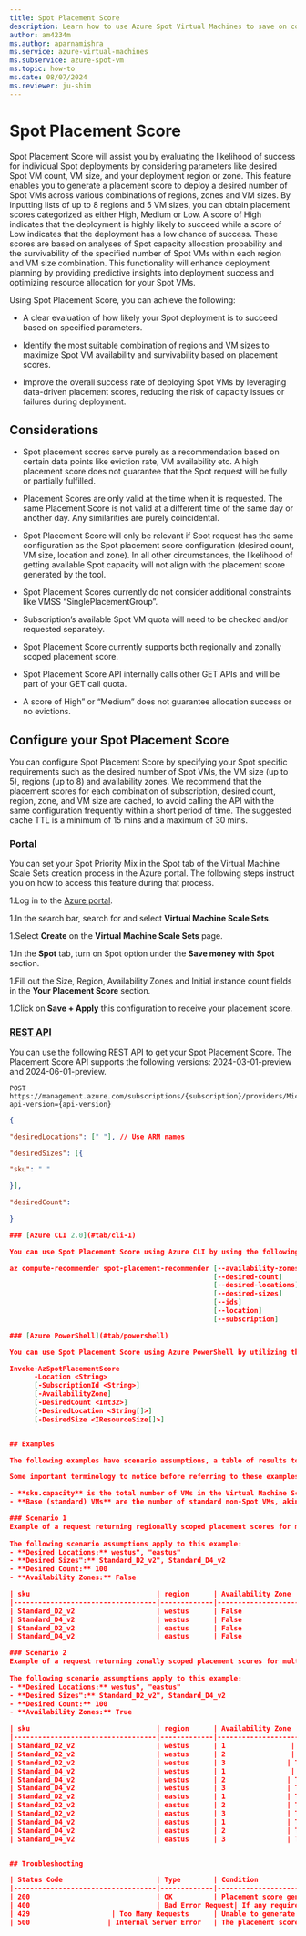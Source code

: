 ```yaml
---
title: Spot Placement Score
description: Learn how to use Azure Spot Virtual Machines to save on costs.
author: am4234m
ms.author: aparnamishra
ms.service: azure-virtual-machines
ms.subservice: azure-spot-vm
ms.topic: how-to
ms.date: 08/07/2024
ms.reviewer: ju-shim
---
```



# Spot Placement Score
Spot Placement Score will assist you by evaluating the likelihood of success for individual Spot deployments by considering parameters like desired Spot VM count, VM size, and your deployment region or zone. This feature enables you to generate a placement score to deploy a desired number of Spot VMs across various combinations of regions, zones and VM sizes. By inputting lists of up to 8 regions and 5 VM sizes, you can obtain placement scores categorized as either High, Medium or Low. A score of High indicates that the deployment is highly likely to succeed while a score of Low indicates that the deployment has a low chance of success. These scores are based on analyses of Spot capacity allocation probability and the survivability of the specified number of Spot VMs within each region and VM size combination. This functionality will enhance deployment planning by providing predictive insights into deployment success and optimizing resource allocation for your Spot VMs. 
 
Using Spot Placement Score, you can achieve the following: 

- A clear evaluation of how likely your Spot deployment is to succeed based on specified parameters. 

- Identify the most suitable combination of regions and VM sizes to maximize Spot VM availability and survivability based on placement scores. 

- Improve the overall success rate of deploying Spot VMs by leveraging data-driven placement scores, reducing the risk of capacity issues or failures during deployment. 


## Considerations

- Spot placement scores serve purely as a recommendation based on certain data points like eviction rate, VM availability etc. A high placement score does not guarantee that the Spot request will be fully or partially fulfilled. 

- Placement Scores are only valid at the time when it is requested. The same Placement Score is not valid at a different time of the same day or another day. Any similarities are purely coincidental.  

- Spot Placement Score will only be relevant if Spot request has the same configuration as the Spot placement score configuration (desired count, VM size, location and zone). In all other circumstances, the likelihood of getting available Spot capacity will not align with the placement score generated by the tool. 

- Spot Placement Scores currently do not consider additional constraints like VMSS “SinglePlacementGroup”. 

- Subscription’s available Spot VM quota will need to be checked and/or requested separately. 

- Spot Placement Score currently supports both regionally and zonally scoped placement score. 

- Spot Placement Score API internally calls other GET APIs and will be part of your GET call quota. 

- A score of High” or “Medium” does not guarantee allocation success or no evictions. 


## Configure your Spot Placement Score
You can configure Spot Placement Score by specifying your Spot specific requirements such as the desired number of Spot VMs, the VM size (up to 5), regions (up to 8) and availability zones. We recommend that the placement scores for each combination of subscription, desired count, region, zone, and VM size are cached, to avoid calling the API with the same configuration frequently within a short period of time. The suggested cache TTL is a minimum of 15 mins and a maximum of 30 mins. 

### [Portal](#tab/portal)

You can set your Spot Priority Mix in the Spot tab of the Virtual Machine Scale Sets creation process in the Azure portal. The following steps instruct you on how to access this feature during that process.

1.Log in to the  [Azure portal](https://portal.azure.com). 

1.In the search bar, search for and select **Virtual Machine Scale Sets**. 

1.Select **Create** on the **Virtual Machine Scale Sets** page. 

1.In the **Spot** tab, turn on Spot option under the **Save money with Spot** section. 

1.Fill out the Size, Region, Availability Zones and Initial instance count fields in the **Your Placement Score** section. 

1.Click on **Save + Apply** this configuration to receive your placement score. 

### [REST API](#tab/rest-api-1)

You can use the following REST API to get your Spot Placement Score. The Placement Score API supports the following versions: 2024-03-01-preview and 2024-06-01-preview. 

```
POST https://management.azure.com/subscriptions/{subscription}/providers/Microsoft.Compute/locations/{region}/placementScores/spot/generate?api-version={api-version} 
```

```json 
{ 

"desiredLocations": [" "], // Use ARM names 

"desiredSizes": [{ 

"sku": " " 

}], 

"desiredCount":  

} 

### [Azure CLI 2.0](#tab/cli-1)

You can use Spot Placement Score using Azure CLI by using the following:

az compute-recommender spot-placement-recommender [--availability-zones {0, 1, f, false, n, no, t, true, y, yes}]
                                                  [--desired-count]
                                                  [--desired-locations]
                                                  [--desired-sizes]
                                                  [--ids]
                                                  [--location]
                                                  [--subscription]

### [Azure PowerShell](#tab/powershell)

You can use Spot Placement Score using Azure PowerShell by utilizing the Invoke-AzSpotPlacementScore cmdlet to call the API endpoint. Replace <SubscriptionId>, <Location>, <DesiredCount>, <DesiredSize> and <AvailabilityZone> with your specific details:

Invoke-AzSpotPlacementScore 
      -Location <String> 
      [-SubscriptionId <String>] 
      [-AvailabilityZone] 
      [-DesiredCount <Int32>] 
      [-DesiredLocation <String[]>] 
      [-DesiredSize <IResourceSize[]>]


## Examples

The following examples have scenario assumptions, a table of results to help you understand how Spot Placement Score works.

Some important terminology to notice before referring to these examples:

- **sku.capacity** is the total number of VMs in the Virtual Machine Scale Set
- **Base (standard) VMs** are the number of standard non-Spot VMs, akin to a minimum VM number

### Scenario 1
Example of a request returning regionally scoped placement scores for multiple desired sizes and multiple desired regions.
 
The following scenario assumptions apply to this example:
- **Desired Locations:** westus", "eastus"
- **Desired Sizes":** Standard_D2_v2", Standard_D4_v2
- **Desired Count:** 100
- **Availability Zones:** False

| sku                               | region      | Availability Zone   | Is Quota Available? | Placement Score |
|-----------------------------------|-------------|---------------------|--------------------|-------------------|
| Standard_D2_v2                    | westus      | False                | True               | High             |
| Standard_D4_v2                    | westus      | False                | True               | Low              |
| Standard_D2_v2                    | eastus      | False                | True               | Medium           |
| Standard_D4_v2                    | eastus      | False                | True               | High             |

### Scenario 2
Example of a request returning zonally scoped placement scores for multiple desired sizes and multiple desired regions.
 
The following scenario assumptions apply to this example:
- **Desired Locations:** westus", "eastus"
- **Desired Sizes":** Standard_D2_v2", Standard_D4_v2
- **Desired Count:** 100
- **Availability Zones:** True

| sku                               | region      | Availability Zone   | Is Quota Available? | Placement Score |
|-----------------------------------|-------------|---------------------|--------------------|-------------------|
| Standard_D2_v2                    | westus      | 1                | True               | Medium           |
| Standard_D2_v2                    | westus      | 2                | True               | Medium             |
| Standard_D2_v2                    | westus      | 3               | True               | Medium           |
| Standard_D4_v2                    | westus      | 1                | True               | High             |
| Standard_D4_v2                    | westus      | 2               | True               | High             |
| Standard_D4_v2                    | westus      | 3               | True               | High             |
| Standard_D2_v2                    | eastus      | 1               | True               | Low           |
| Standard_D2_v2                    | eastus      | 2               | True               | Low             |
| Standard_D2_v2                    | eastus      | 3               | True               | Low           |
| Standard_D4_v2                    | eastus      | 1               | True               | Medium            |
| Standard_D4_v2                    | eastus      | 2               | True               | Medium           |
| Standard_D4_v2                    | eastus      | 3               | True               | Medium             |


## Troubleshooting

| Status Code                       | Type        | Condition  
|-----------------------------------|-------------|---------------------|--------------------|
| 200                               | OK          | Placement score generation operations complete successfully.             | 
| 400                               | Bad Error Request| If any required input parameters are not present or if the values of the provided parameters are invalid. There will be a detailed error message about the failed request.             |
| 429                    | Too Many Requests      | Unable to generate placement score due to hitting rate limit| 
| 500                   | Internal Server Error   | The placement score generation failed. The error message should have detailed error information.


